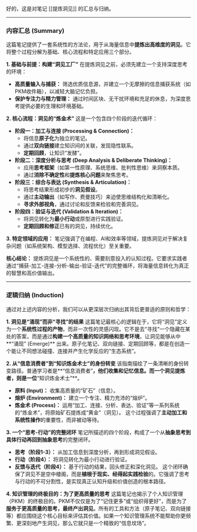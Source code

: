 好的，这是对笔记 [[提炼洞见]] 的汇总与归纳。

---

### **内容汇总 (Summary)**

这篇笔记提供了一套系统性的方法论，用于从海量信息中**提炼出高维度的洞见**。它将整个过程分解为基础、核心流程和特定应用三个部分。

**1. 基础与前提：构建“洞见工厂”**
在提炼洞见之前，必须先建立一个支持深度思考的环境：
*   **高质量输入与捕获：** 筛选优质信息源，并建立一个无摩擦的信息捕获系统（如PKM收件箱），以减轻大脑记忆负担。
*   **保护专注力与精力管理：** 通过时间区块、无干扰环境和充足的休息，为深度思考提供必要的生理和环境基础。

**2. 核心流程：洞见的“炼金术”**
这是一个包含四个阶段的迭代循环：
*   **阶段一：加工与连接 (Processing & Connection)：**
    *   将信息**原子化**为独立的笔记。
    *   通过**双向链接**建立知识间的关联，发现隐性联系。
    *   **定期回顾**，让知识“发酵”。
*   **阶段二：深度分析与思考 (Deep Analysis & Deliberate Thinking)：**
    *   应用**思考框架**（如第一性原理、系统思维、批判性思维）来洞察本质。
    *   通过**消除不确定性**和**提炼核心问题**来聚焦思考。
*   **阶段三：综合与表达 (Synthesis & Articulation)：**
    *   将思考结果形成初步的**洞见假设**。
    *   通过**主动输出**（如写作、费曼技巧）来迫使思维结构化和清晰化。
    *   **寻求外部视角**，通过讨论和反馈来检验和完善洞见。
*   **阶段四：验证与迭代 (Validation & Iteration)：**
    *   将洞见转化为**最小行动**或原型进行实践验证。
    *   **定期回顾和修正**已有的洞见，持续优化。

**3. 特定领域的应用：**
笔记强调了在编程、AI和效率等领域，提炼洞见对于解决复杂问题（如系统架构、模型选择、流程优化）至关重要。

**核心结论：** 提炼洞见是一个系统性的、需要刻意投入的认知过程。它要求实践者通过“捕获-加工-连接-分析-输出-验证-迭代”的完整循环，将海量信息转化为真正的智慧和高价值输出。

---

### **逻辑归纳 (Induction)**

通过对上述内容的分析，我们可以从更深层次归纳出其背后更普适的原则和哲学：

**1. 洞见是“涌现”而非“寻找”的结果**
这篇笔记最核心的逻辑在于，它将“洞见”定义为一个**系统性过程的产物**，而非一次性的灵感闪现。它不是去“寻找”一个隐藏在某处的答案，而是通过**构建一个高质量的知识网络和思考环境**，让洞见能够从中**“涌现” (Emerge)** 出来。原子化笔记、双向链接、定期回顾等，都是在创造一个能让不同想法碰撞、连接并产生化学反应的“生态系统”。

**2. 从“信息消费者”到“知识炼金术士”的身份转变**
该指南描绘了一条清晰的身份转变路径。普通学习者是**“信息消费者”**，他们收集和记忆信息。而一个洞见提炼者，则是一位**“知识炼金术士”**。
*   **原料 (Input)：** 收集高质量的“矿石”（信息）。
*   **熔炉 (Environment)：** 建立一个专注、精力充沛的“熔炉”。
*   **炼金术 (Process)：** 运用“加工、连接、分析、表达、验证”等一系列系统的“炼金术”，将原始矿石提炼成“黄金”（洞见）。
这个过程强调了**主动加工和系统性操作**的重要性，而非被动等待。

**3. 一个“思考-行动”的完整闭环**
笔记所描述的四个阶段，构成了一个从**抽象思考到具体行动再回到抽象思考**的完整闭环。
*   **思考（阶段1-3）：** 从加工信息到深度分析，再到形成洞见假设。
*   **行动（阶段4）：** 将洞见转化为最小行动进行验证。
*   **反馈与迭代（阶段4）：** 基于行动的结果，回头修正和深化洞见。
这个闭环确保了洞见不是空中楼阁，而是**植根于现实、经得起实践检验**的。它强调了思考与行动的不可分割性，是实现真正认知升级和价值创造的根本路径。

**4. 知识管理的终极目的：为了更高质量的思考**
这篇笔记也揭示了个人知识管理（PKM）的终极目的。PKM不仅仅是为了“记住更多”或“组织得更好”，而是为了**服务于更高质量的思考，最终产出洞见**。所有的工具和方法（原子笔记、双向链接等）都应围绕这个核心目标来评估其价值。如果一个知识管理系统不能帮助你更频繁、更深刻地产生洞见，那么它就只是一个精致的“信息坟场”。